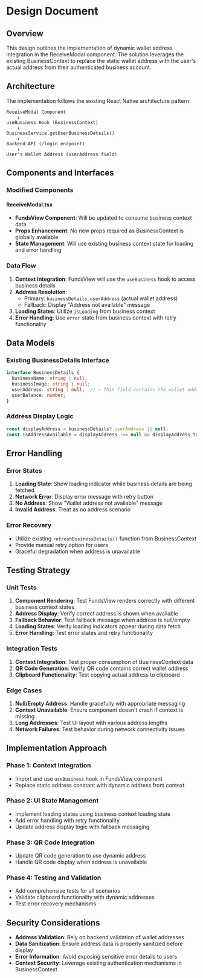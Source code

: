 # Design Document

## Overview

This design outlines the implementation of dynamic wallet address integration in the ReceiveModal component. The solution leverages the existing BusinessContext to replace the static wallet address with the user's actual address from their authenticated business account.

## Architecture

The implementation follows the existing React Native architecture pattern:

```
ReceiveModal Component
    ↓
useBusiness Hook (BusinessContext)
    ↓
BusinessService.getUserBusinessDetails()
    ↓
Backend API (/login endpoint)
    ↓
User's Wallet Address (userAddress field)
```

## Components and Interfaces

### Modified Components

#### ReceiveModal.tsx
- **FundsView Component**: Will be updated to consume business context data
- **Props Enhancement**: No new props required as BusinessContext is globally available
- **State Management**: Will use existing business context state for loading and error handling

### Data Flow

1. **Context Integration**: FundsView will use the `useBusiness` hook to access business details
2. **Address Resolution**: 
   - Primary: `businessDetails.userAddress` (actual wallet address)
   - Fallback: Display "Address not available" message
3. **Loading States**: Utilize `isLoading` from business context
4. **Error Handling**: Use `error` state from business context with retry functionality

## Data Models

### Existing BusinessDetails Interface
```typescript
interface BusinessDetails {
  businessName: string | null;
  businessImage: string | null;
  userAddress: string | null;  // ← This field contains the wallet address
  userBalance: number;
}
```

### Address Display Logic
```typescript
const displayAddress = businessDetails?.userAddress || null;
const isAddressAvailable = displayAddress !== null && displayAddress.trim() !== '';
```

## Error Handling

### Error States
1. **Loading State**: Show loading indicator while business details are being fetched
2. **Network Error**: Display error message with retry button
3. **No Address**: Show "Wallet address not available" message
4. **Invalid Address**: Treat as no address scenario

### Error Recovery
- Utilize existing `refreshBusinessDetails()` function from BusinessContext
- Provide manual retry option for users
- Graceful degradation when address is unavailable

## Testing Strategy

### Unit Tests
1. **Component Rendering**: Test FundsView renders correctly with different business context states
2. **Address Display**: Verify correct address is shown when available
3. **Fallback Behavior**: Test fallback message when address is null/empty
4. **Loading States**: Verify loading indicators appear during data fetch
5. **Error Handling**: Test error states and retry functionality

### Integration Tests
1. **Context Integration**: Test proper consumption of BusinessContext data
2. **QR Code Generation**: Verify QR code contains correct wallet address
3. **Clipboard Functionality**: Test copying actual address to clipboard

### Edge Cases
1. **Null/Empty Address**: Handle gracefully with appropriate messaging
2. **Context Unavailable**: Ensure component doesn't crash if context is missing
3. **Long Addresses**: Test UI layout with various address lengths
4. **Network Failures**: Test behavior during network connectivity issues

## Implementation Approach

### Phase 1: Context Integration
- Import and use `useBusiness` hook in FundsView component
- Replace static address constant with dynamic address from context

### Phase 2: UI State Management
- Implement loading states using business context loading state
- Add error handling with retry functionality
- Update address display logic with fallback messaging

### Phase 3: QR Code Integration
- Update QR code generation to use dynamic address
- Handle QR code display when address is unavailable

### Phase 4: Testing and Validation
- Add comprehensive tests for all scenarios
- Validate clipboard functionality with dynamic addresses
- Test error recovery mechanisms

## Security Considerations

- **Address Validation**: Rely on backend validation of wallet addresses
- **Data Sanitization**: Ensure address data is properly sanitized before display
- **Error Information**: Avoid exposing sensitive error details to users
- **Context Security**: Leverage existing authentication mechanisms in BusinessContext
